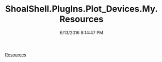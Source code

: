 ﻿---
title: ShoalShell.PlugIns.Plot_Devices.My.Resources
date: 6/13/2016 8:14:47 PM
---

[Resources](T-ShoalShell.PlugIns.Plot_Devices.My.Resources.Resources.html)
